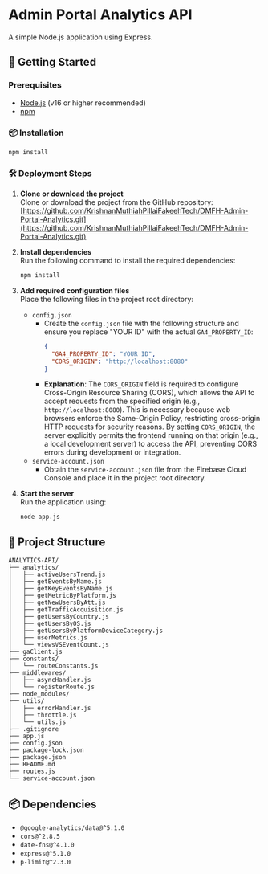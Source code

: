 # Admin Portal Analytics API

A simple Node.js application using Express.

## 🚀 Getting Started

### Prerequisites

- [Node.js](https://nodejs.org/) (v16 or higher recommended)
- [npm](https://www.npmjs.com/)

### 📦 Installation

```bash
npm install
```

### 🛠️ Deployment Steps

1. **Clone or download the project**  
   Clone or download the project from the GitHub repository:  
   [https://github.com/KrishnanMuthiahPillaiFakeehTech/DMFH-Admin-Portal-Analytics.git](https://github.com/KrishnanMuthiahPillaiFakeehTech/DMFH-Admin-Portal-Analytics.git)

2. **Install dependencies**  
   Run the following command to install the required dependencies:  
   ```bash
   npm install
   ```

3. **Add required configuration files**  
   Place the following files in the project root directory:  
   - `config.json`  
     - Create the `config.json` file with the following structure and ensure you replace "YOUR ID" with the actual `GA4_PROPERTY_ID`:  
       ```json
       {
         "GA4_PROPERTY_ID": "YOUR ID",
         "CORS_ORIGIN": "http://localhost:8080"
       }
       ```
     - **Explanation**: The `CORS_ORIGIN` field is required to configure Cross-Origin Resource Sharing (CORS), which allows the API to accept requests from the specified origin (e.g., `http://localhost:8080`). This is necessary because web browsers enforce the Same-Origin Policy, restricting cross-origin HTTP requests for security reasons. By setting `CORS_ORIGIN`, the server explicitly permits the frontend running on that origin (e.g., a local development server) to access the API, preventing CORS errors during development or integration.
   - `service-account.json`  
     - Obtain the `service-account.json` file from the Firebase Cloud Console and place it in the project root directory.

4. **Start the server**  
   Run the application using:  
   ```bash
   node app.js
   ```

## 📂 Project Structure

```
ANALYTICS-API/
├── analytics/
│   ├── activeUsersTrend.js
│   ├── getEventsByName.js
│   ├── getKeyEventsByName.js
│   ├── getMetricByPlatform.js
│   ├── getNewUsersByAtt.js
│   ├── getTrafficAcquisition.js
│   ├── getUsersByCountry.js
│   ├── getUsersByOS.js
│   ├── getUsersByPlatformDeviceCategory.js
│   ├── userMetrics.js
│   └── viewsVSEventCount.js
├── gaClient.js
├── constants/
│   └── routeConstants.js
├── middlewares/
│   ├── asyncHandler.js
│   └── registerRoute.js
├── node_modules/
├── utils/
│   ├── errorHandler.js
│   ├── throttle.js
│   └── utils.js
├── .gitignore
├── app.js
├── config.json
├── package-lock.json
├── package.json
├── README.md
├── routes.js
└── service-account.json
```

## 📦 Dependencies

- `@google-analytics/data@^5.1.0`
- `cors@^2.8.5`
- `date-fns@^4.1.0`
- `express@^5.1.0`
- `p-limit@^2.3.0`
